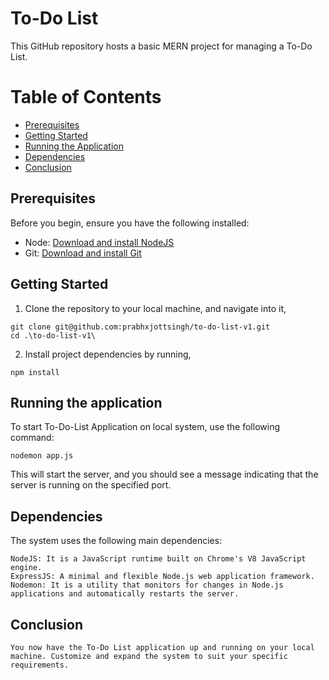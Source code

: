 # To-Do List

This GitHub repository hosts a basic MERN project  for managing a To-Do List. 

# Table of Contents

- [Prerequisites](#pre-req)
- [Getting Started](#gettinStart)
- [Running the Application](#run-app)
- [Dependencies](#depen)
- [Conclusion](#conc)

<a id="pre-req"></a>
## Prerequisites
Before you begin, ensure you have the following installed:
- Node: <a href = "https://nodejs.org/en/download"> Download and install NodeJS </a>
- Git: <a href = "https://git-scm.com/downloads"> Download and install Git </a>

<a id="gettinStart"></a>
## Getting Started
1. Clone the repository to your local machine, and navigate into it,
```
git clone git@github.com:prabhxjottsingh/to-do-list-v1.git
cd .\to-do-list-v1\
```
2. Install project dependencies by running, 
```
npm install
```

<a id="run-app"></a>
## Running the application
To start To-Do-List Application on local system, use the following command: 
```
nodemon app.js
```
This will start the server, and you should see a message indicating that the server is running on the specified port.

<a id = "depen"></a>
## Dependencies
The system uses the following main dependencies:
```
NodeJS: It is a JavaScript runtime built on Chrome's V8 JavaScript engine.
ExpressJS: A minimal and flexible Node.js web application framework.
Nodemon: It is a utility that monitors for changes in Node.js applications and automatically restarts the server.
```

<a id = "conc"></a>
## Conclusion
```
You now have the To-Do List application up and running on your local machine. Customize and expand the system to suit your specific requirements.
```